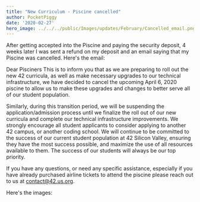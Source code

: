 ```yaml
---
title: "New Curriculum - Piscine cancelled"
author: PocketPiggy
date: '2020-02-27'
hero_image: ../../../public/Images/updates/February/Cancelled_email.png
---
```


After getting accepted into the Piscine and paying the security deposit, 4 weeks later I was sent a refund on my deposit and an email saying that my Piscine was cancelled. Here's the email:

Dear Pisciners
This is to inform you that as we are preparing to roll out the new 42 curricula, as well as make necessary upgrades to our technical infrastructure, we have decided to cancel the upcoming April 6, 2020 piscine to allow us to make these upgrades and changes to better serve all of our student population.

Similarly, during this transition period, we will be suspending the application/admission process until we finalize the roll out of our new curricula and complete our technical infrastructure improvements. We strongly encourage all student applicants to consider applying to another 42 campus, or another coding school. We will continue to be committed to the success of our current student population at 42 Silicon Valley, ensuring they have the most success possible, and maximize the use of all resources available to them. The success of our students will always be our top priority.

If you have any questions, or need any specific assistance, especially if you have already purchased airline tickets to attend the piscine please reach out to us at contact@42.us.org.

Here's the images:
